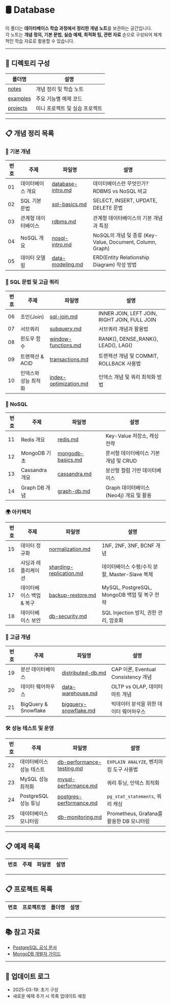 # 🛢️ Database

이 폴더는 **데이터베이스 학습 과정에서 정리한 개념 노트**를 보관하는 공간입니다.  
각 노트는 **개념 정의, 기본 문법, 실습 예제, 최적화 팁, 관련 자료** 순으로 구성되어 체계적인 학습 자료로 활용할 수 있습니다.

---

## 📂 디렉토리 구성

| 폴더명 | 설명 |
|---|---|
| [notes](./notes) | 개념 정리 및 학습 노트 |
| [examples](./examples) | 주요 기능별 예제 코드 |
| [projects](./projects) | 미니 프로젝트 및 실습 프로젝트 |

---

## 📋 개념 정리 목록  

### 📌 기본 개념  
| 번호 | 주제 | 파일명 | 설명 |  
|---|---|---|---|  
| 01 | 데이터베이스 개요 | [database-intro.md](./notes/database-intro.md) | 데이터베이스란 무엇인가? RDBMS vs NoSQL 비교 |  
| 02 | SQL 기본 문법 | [sql-basics.md](./notes/sql-basics.md) | SELECT, INSERT, UPDATE, DELETE 문법 |  
| 03 | 관계형 데이터베이스 | [rdbms.md](./notes/rdbms.md) | 관계형 데이터베이스의 기본 개념과 특징 |  
| 04 | NoSQL 개요 | [nosql-intro.md](./notes/nosql-intro.md) | NoSQL의 개념 및 종류 (Key-Value, Document, Column, Graph) |  
| 05 | 데이터 모델링 | [data-modeling.md](./notes/data-modeling.md) | ERD(Entity Relationship Diagram) 작성 방법 |  

### 🔲 SQL 문법 및 고급 쿼리  
| 번호 | 주제 | 파일명 | 설명 |  
|---|---|---|---|  
| 06 | 조인(Join) | [sql-join.md](./notes/sql-join.md) | INNER JOIN, LEFT JOIN, RIGHT JOIN, FULL JOIN |  
| 07 | 서브쿼리 | [subquery.md](./notes/subquery.md) | 서브쿼리 개념과 활용법 |  
| 08 | 윈도우 함수 | [window-functions.md](./notes/window-functions.md) | RANK(), DENSE_RANK(), LEAD(), LAG() |  
| 09 | 트랜잭션 & ACID | [transactions.md](./notes/transactions.md) | 트랜잭션 개념 및 COMMIT, ROLLBACK 사용법 |  
| 10 | 인덱스와 성능 최적화 | [index-optimization.md](./notes/index-optimization.md) | 인덱스 개념 및 쿼리 최적화 방법 |  

### 🔄 NoSQL  
| 번호 | 주제 | 파일명 | 설명 |  
|---|---|---|---|  
| 11 | Redis 개요 | [redis.md](./notes/redis.md) | Key-Value 저장소, 캐싱 전략 |  
| 12 | MongoDB 기초 | [mongodb-basics.md](./notes/mongodb-basics.md) | 문서형 데이터베이스 기본 개념 및 CRUD |  
| 13 | Cassandra 개요 | [cassandra.md](./notes/cassandra.md) | 분산형 컬럼 기반 데이터베이스 |  
| 14 | Graph DB 개념 | [graph-db.md](./notes/graph-db.md) | Graph 데이터베이스 (Neo4j) 개요 및 활용 |  

### 🌍 아키텍처  
| 번호 | 주제 | 파일명 | 설명 |  
|---|---|---|---|  
| 15 | 데이터 정규화 | [normalization.md](./notes/normalization.md) | 1NF, 2NF, 3NF, BCNF 개념 |  
| 16 | 샤딩과 레플리케이션 | [sharding-replication.md](./notes/sharding-replication.md) | 데이터베이스 수평/수직 분할, Master-Slave 복제 |  
| 17 | 데이터베이스 백업 & 복구 | [backup-restore.md](./notes/backup-restore.md) | MySQL, PostgreSQL, MongoDB 백업 및 복구 전략 |  
| 18 | 데이터베이스 보안 | [db-security.md](./notes/db-security.md) | SQL Injection 방지, 권한 관리, 암호화 |  

### 🚀 고급 개념  
| 번호 | 주제 | 파일명 | 설명 |  
|---|---|---|---|  
| 19 | 분산 데이터베이스 | [distributed-db.md](./notes/distributed-db.md) | CAP 이론, Eventual Consistency 개념 |  
| 20 | 데이터 웨어하우스 | [data-warehouse.md](./notes/data-warehouse.md) | OLTP vs OLAP, 데이터 마트 개념 |  
| 21 | BigQuery & Snowflake | [bigquery-snowflake.md](./notes/bigquery-snowflake.md) | 빅데이터 분석을 위한 데이터 웨어하우스 |  

### 🛠️ 성능 테스트 및 운영  
| 번호 | 주제 | 파일명 | 설명 |  
|---|---|---|---|  
| 22 | 데이터베이스 성능 테스트 | [db-performance-testing.md](./notes/db-performance-testing.md) | `EXPLAIN ANALYZE`, 벤치마킹 도구 사용법 |  
| 23 | MySQL 성능 최적화 | [mysql-performance.md](./notes/mysql-performance.md) | 쿼리 튜닝, 인덱스 최적화 |  
| 24 | PostgreSQL 성능 튜닝 | [postgres-performance.md](./notes/postgres-performance.md) | `pg_stat_statements`, 쿼리 캐싱 |  
| 25 | 데이터베이스 모니터링 | [db-monitoring.md](./notes/db-monitoring.md) | Prometheus, Grafana를 활용한 DB 모니터링 |  

---

## 📋 예제 목록

| 번호 | 주제 | 파일명 | 설명 |
|---|---|---|---|

---

## 📋 프로젝트 목록

| 번호 | 프로젝트명 | 폴더명 | 설명 |
|---|---|---|---|

---

## 📚 참고 자료
- [PostgreSQL 공식 문서](https://www.postgresql.org/docs/)  
- [MongoDB 개발자 가이드](https://www.mongodb.com/docs/guides/)  

---

## 📢 업데이트 로그
- 2025-03-19: 초기 구성
- 새로운 예제 추가 시 목록 업데이트 예정

